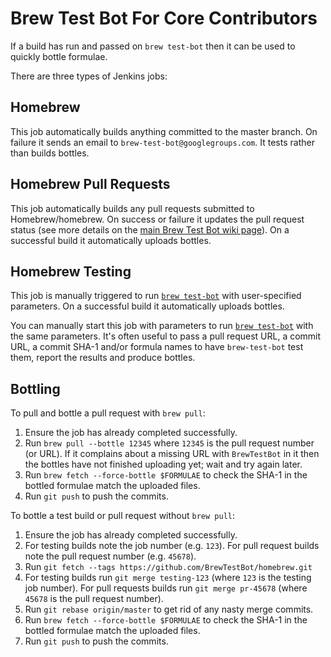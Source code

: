 # Brew Test Bot For Core Contributors
If a build has run and passed on `brew test-bot` then it can be used to quickly bottle formulae.

There are three types of Jenkins jobs:

## Homebrew
This job automatically builds anything committed to the master branch. On failure it sends an email to `brew-test-bot@googlegroups.com`. It tests rather than builds bottles.

## Homebrew Pull Requests
This job automatically builds any pull requests submitted to Homebrew/homebrew. On success or failure it updates the pull request status (see more details on the [main Brew Test Bot wiki page](Brew-Test-Bot.md)). On a successful build it automatically uploads bottles.

## Homebrew Testing
This job is manually triggered to run [`brew test-bot`](https://github.com/Homebrew/homebrew/blob/master/Library/Homebrew/cmd/test-bot.rb) with user-specified parameters. On a successful build it automatically uploads bottles.

You can manually start this job with parameters to run [`brew test-bot`](https://github.com/Homebrew/homebrew/blob/master/Library/Homebrew/cmd/test-bot.rb) with the same parameters. It's often useful to pass a pull request URL, a commit URL, a commit SHA-1 and/or formula names to have `brew-test-bot` test them, report the results and produce bottles.

## Bottling
To pull and bottle a pull request with `brew pull`:

1. Ensure the job has already completed successfully.
2. Run `brew pull --bottle 12345` where `12345` is the pull request number (or URL). If it complains about a missing URL with `BrewTestBot` in it then the bottles have not finished uploading yet; wait and try again later.
3. Run `brew fetch --force-bottle $FORMULAE` to check the SHA-1 in the bottled formulae match the uploaded files.
4. Run `git push` to push the commits.

To bottle a test build or pull request without `brew pull`:

1. Ensure the job has already completed successfully.
2. For testing builds note the job number (e.g. `123`). For pull request builds note the pull request number (e.g. `45678`).
3. Run `git fetch --tags https://github.com/BrewTestBot/homebrew.git`
4. For testing builds run `git merge testing-123` (where `123` is the testing job number). For pull requests builds run `git merge pr-45678` (where `45678` is the pull request number).
5. Run `git rebase origin/master` to get rid of any nasty merge commits.
6. Run `brew fetch --force-bottle $FORMULAE` to check the SHA-1 in the bottled formulae match the uploaded files.
7. Run `git push` to push the commits.
